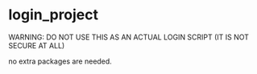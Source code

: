 # login_project

WARNING: DO NOT USE THIS AS AN ACTUAL LOGIN SCRIPT (IT IS NOT SECURE AT ALL)

no extra packages are needed.
